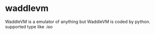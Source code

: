 # waddlevm
WaddleVM is a emulator of anything but WaddleVM is coded by python. supported type like .iso
